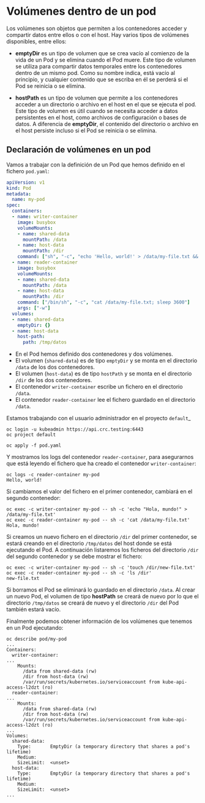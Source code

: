 # Volúmenes dentro de un pod

Los volúmenes son objetos que permiten a los contenedores acceder y compartir datos entre ellos o con el host. Hay varios tipos de volúmenes disponibles, entre ellos:

* **emptyDir** es un tipo de volumen que se crea vacío al comienzo de la vida de un Pod y se elimina cuando el Pod muere. Este tipo de volumen se utiliza para compartir datos temporales entre los contenedores dentro de un mismo pod. Como su nombre indica, está vacío al principio, y cualquier contenido que se escriba en él se perderá si el Pod se reinicia o se elimina.

* **hostPath** es un tipo de volumen que permite a los contenedores acceder a un directorio o archivo en el host en el que se ejecuta el pod. Este tipo de volumen es útil cuando se necesita acceder a datos persistentes en el host, como archivos de configuración o bases de datos. A diferencia de **emptyDir**, el contenido del directorio o archivo en el host persiste incluso si el Pod se reinicia o se elimina.

## Declaración de volúmenes en un pod

Vamos a trabajar con la definición de un Pod que hemos definido en el fichero `pod.yaml`:

```yaml
apiVersion: v1
kind: Pod
metadata:
  name: my-pod
spec:
  containers:
  - name: writer-container
    image: busybox
    volumeMounts:
    - name: shared-data
      mountPath: /data
    - name: host-data
      mountPath: /dir
    command: ["sh", "-c", "echo 'Hello, world!' > /data/my-file.txt && sleep 3600"]
  - name: reader-container
    image: busybox
    volumeMounts:
    - name: shared-data
      mountPath: /data
    - name: host-data
      mountPath: /dir
    command: ["/bin/sh", "-c", "cat /data/my-file.txt; sleep 3600"]
    args: ["-w"]
  volumes:
  - name: shared-data
    emptyDir: {}
  - name: host-data
    host-path:
      path: /tmp/datos
```

* En el Pod hemos definido dos contenedores y dos volúmenes.
* El volumen (`shared-data`) es de tipo `emptyDir` y se monta en el directorio `/data` de los dos contenedores.
* El volumen (`host-data`) es de tipo `hostPath` y se monta en el directorio `/dir` de los dos contenedores.
* El contenedor `writer-container` escribe un fichero en el directorio `/data`.
* El contenedor `reader-container` lee el fichero guardado en el directorio `/data`.

Estamos trabajando con el usuario administrador en el proyecto `default`_

    oc login -u kubeadmin https://api.crc.testing:6443
    oc project default

    oc apply -f pod.yaml

Y mostramos los logs del contenedor `reader-container`, para asegurarnos que está leyendo el fichero que ha creado el contenedor `writer-container`:

    oc logs -c reader-container my-pod
    Hello, world!

Si cambiamos el valor del fichero en el primer contenedor, cambiará en el segundo contenedor:

    oc exec -c writer-container my-pod -- sh -c 'echo "Hola, mundo!" > /data/my-file.txt'
    oc exec -c reader-container my-pod -- sh -c 'cat /data/my-file.txt'
    Hola, mundo!

Si creamos un nuevo fichero en el directorio `/dir` del primer contenedor, se estará creando en el directorio `/tmp/datos` del host donde se está ejecutando el Pod. A continuación listaremos los ficheros del directorio `/dir` del segundo contenedor y se debe mostrar el fichero:

    oc exec -c writer-container my-pod -- sh -c 'touch /dir/new-file.txt'
    oc exec -c reader-container my-pod -- sh -c 'ls /dir'
    new-file.txt

Si borramos el Pod se eliminará lo guardado en el directorio `/data`. Al crear un nuevo Pod, el volumen de tipo **hostPath** se creará de nuevo por lo que el directorio `/tmp/datos` se creará de nuevo y el directorio `/dir` del Pod también estará vacío.

Finalmente podemos obtener información de los volúmenes que tenemos en un Pod ejecutando:

    oc describe pod/my-pod
    ...
    Containers:
      writer-container:
    ...
        Mounts:
          /data from shared-data (rw)
          /dir from host-data (rw)
          /var/run/secrets/kubernetes.io/serviceaccount from kube-api-access-l2dzt (ro)
      reader-container:
    ...
        Mounts:
          /data from shared-data (rw)
          /dir from host-data (rw)
          /var/run/secrets/kubernetes.io/serviceaccount from kube-api-access-l2dzt (ro)
    ...
    Volumes:
      shared-data:
        Type:       EmptyDir (a temporary directory that shares a pod's lifetime)
        Medium:     
        SizeLimit:  <unset>
      host-data:
        Type:       EmptyDir (a temporary directory that shares a pod's lifetime)
        Medium:     
        SizeLimit:  <unset>
    ...